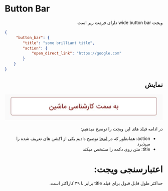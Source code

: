 # Button Bar
<div dir="rtl"> 
ویجت wide button bar دارای فرمت زیر است
</div>

```json
{
     "button_bar": {
        "title": "some brilliant title",
        "action": {
            "open_direct_link": "https://google.com"
        }
    }
}
```

<div dir="rtl">

##  نمایش
![ScreenShot](doc-images/wide_button_bar.png)

در ادامه فیلد های این ویجت را توضیح میدهیم:
- action: همانطور که در [اینجا](actions/ReadMe.md) توضیح دادیم یکی از اکشن های تعریف شده را میپذیرد
- title: متن روی دکمه را مشخص میکند

# اعتبارسنجی ویجت:
حداکثر طول قابل قبول برای فیلد title برابر با ۴۹ کاراکتر است.
</div>
